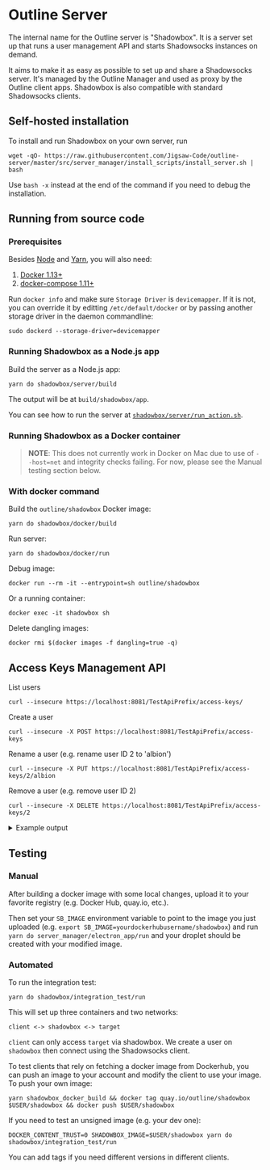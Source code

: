 # Outline Server

The internal name for the Outline server is "Shadowbox". It is a server set up
that runs a user management API and starts Shadowsocks instances on demand.

It aims to make it as easy as possible to set up and share a Shadowsocks
server. It's managed by the Outline Manager and used as proxy by the Outline
client apps. Shadowbox is also compatible with standard Shadowsocks clients.

## Self-hosted installation

To install and run Shadowbox on your own server, run
```
wget -qO- https://raw.githubusercontent.com/Jigsaw-Code/outline-server/master/src/server_manager/install_scripts/install_server.sh | bash
```

Use `bash -x` instead at the end of the command if you need to debug the installation.

## Running from source code

### Prerequisites

Besides [Node](https://nodejs.org/en/download/) and [Yarn](https://yarnpkg.com/en/docs/install), you will also need:

1. [Docker 1.13+](https://docs.docker.com/engine/installation/)
1. [docker-compose 1.11+](https://docs.docker.com/compose/install/)

Run `docker info` and make sure `Storage Driver` is `devicemapper`. If it is
not, you can override it by editting `/etc/default/docker` or by passing
another storage driver in the daemon commandline:
```
sudo dockerd --storage-driver=devicemapper
```

### Running Shadowbox as a Node.js app

Build the server as a Node.js app:
```
yarn do shadowbox/server/build
```
The output will be at `build/shadowbox/app`.


You can see how to run the server at [`shadowbox/server/run_action.sh`](server/run_action.sh).


### Running Shadowbox as a Docker container

> **NOTE**: This does not currently work in Docker on Mac due to use of
`--host=net` and integrity checks failing. For now, please see the Manual
testing section below.

### With docker command

Build the `outline/shadowbox` Docker image:
```
yarn do shadowbox/docker/build
```

Run server:
```
yarn do shadowbox/docker/run
```

Debug image:
```
docker run --rm -it --entrypoint=sh outline/shadowbox
```

Or a running container:
```
docker exec -it shadowbox sh
```


Delete dangling images:
```
docker rmi $(docker images -f dangling=true -q)
```


## Access Keys Management API

List users
```
curl --insecure https://localhost:8081/TestApiPrefix/access-keys/
```

Create a user
```
curl --insecure -X POST https://localhost:8081/TestApiPrefix/access-keys
```

Rename a user
(e.g. rename user ID 2 to 'albion')
```
curl --insecure -X PUT https://localhost:8081/TestApiPrefix/access-keys/2/albion
```

Remove a user
(e.g. remove user ID 2)
```
curl --insecure -X DELETE https://localhost:8081/TestApiPrefix/access-keys/2
```

<details>
<summary>
Example output
</summary>

```
$ curl --insecure https://localhost:8081/TestApiPrefix/access-keys
{"users":[]}

$ curl --insecure -X POST https://localhost:8081/TestApiPrefix/access-keys
{"id":"0","password":"Nm9wtQkPeshs","port":34180}

$ curl --insecure -X POST https://localhost:8081/TestApiPrefix/access-keys
{"id":"1","password":"32mW3jhuhBGv","port":55625}

$ curl --insecure -X POST https://localhost:8081/TestApiPrefix/access-keys
{"id":"2","password":"jFOKrJcpbgIb","port":15884}

$ curl --insecure https://localhost:8081/TestApiPrefix/access-keys
{"users":[{"id":"0","password":"Nm9wtQkPeshs","port":34180},{"id":"1","password":"32mW3jhuhBGv","port":55625},{"id":"2","password":"jFOKrJcpbgIb","port":15884}]}

$ curl --insecure -X DELETE https://localhost:8081/TestApiPrefix/access-keys/0 -v
* Hostname was NOT found in DNS cache
*   Trying ::1...
* Connected to localhost (::1) port 8081 (#0)
> DELETE /access-keys/0 HTTP/1.1
> User-Agent: curl/7.35.0
> Host: localhost:8081
> Accept: */*
>
< HTTP/1.1 204 No Content
< Date: Fri, 03 Feb 2017 22:46:39 GMT
< Connection: keep-alive
<
* Connection #0 to host localhost left intact

$ curl --insecure https://localhost:8081/TestApiPrefix/access-keys
{"users":[{"id":"1","password":"32mW3jhuhBGv","port":55625},{"id":"2","password":"jFOKrJcpbgIb","port":15884}]}
```
</details>


## Testing

### Manual

After building a docker image with some local changes,
upload it to your favorite registry
(e.g. Docker Hub, quay.io, etc.).

Then set your `SB_IMAGE` environment variable to point to the image you just
uploaded (e.g. `export SB_IMAGE=yourdockerhubusername/shadowbox`) and
run `yarn do server_manager/electron_app/run` and your droplet should be created with your
modified image.

### Automated

To run the integration test:
```
yarn do shadowbox/integration_test/run
```

This will set up three containers and two networks:
```
client <-> shadowbox <-> target
```

`client` can only access `target` via shadowbox. We create a user on `shadowbox` then connect using the Shadowsocks client.

To test clients that rely on fetching a docker image from Dockerhub, you can push an image to your account and modify the
client to use your image. To push your own image:
```
yarn shadowbox_docker_build && docker tag quay.io/outline/shadowbox $USER/shadowbox && docker push $USER/shadowbox
```

If you need to test an unsigned image (e.g. your dev one):
```
DOCKER_CONTENT_TRUST=0 SHADOWBOX_IMAGE=$USER/shadowbox yarn do shadowbox/integration_test/run
```

You can add tags if you need different versions in different clients.
